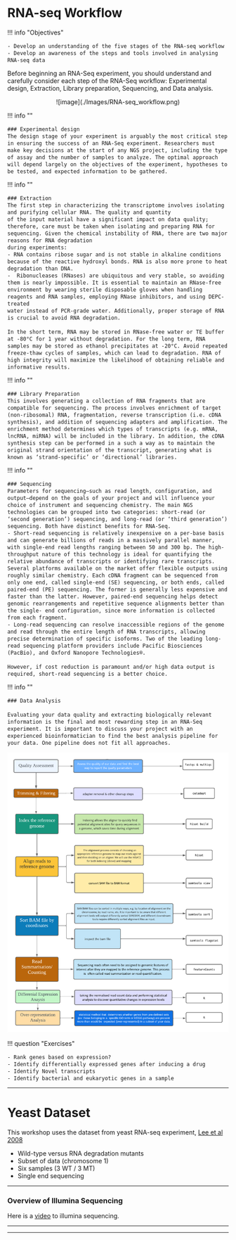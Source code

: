 # RNA-seq Workflow

!!! info "Objectives"

    - Develop an understanding of the five stages of the RNA-seq workflow
    - Develop an awareness of the steps and tools involved in analysing RNA-seq data

Before beginning an RNA-Seq experiment, you should understand and carefully consider each step of the RNA-Seq workflow: Experimental design, Extraction, Library preparation, Sequencing, and Data analysis.

<center>
![image](./Images/RNA-seq_workflow.png)
</center>

!!! info ""

    ### Experimental design
    The design stage of your experiment is arguably the most critical step in ensuring the success of an RNA-Seq experiment. Researchers must make key decisions at the start of any NGS project, including the type of assay and the number of samples to analyze. The optimal approach will depend largely on the objectives of the experiment, hypotheses to be tested, and expected information to be gathered.

!!! info ""

    ### Extraction
    The first step in characterizing the transcriptome involves isolating and purifying cellular RNA. The quality and quantity
    of the input material have a significant impact on data quality; therefore, care must be taken when isolating and preparing RNA for sequencing. Given the chemical instability of RNA, there are two major reasons for RNA degradation
    during experiments:
    - RNA contains ribose sugar and is not stable in alkaline conditions because of the reactive hydroxyl bonds. RNA is also more prone to heat degradation than DNA.
    -  Ribonucleases (RNases) are ubiquitous and very stable, so avoiding them is nearly impossible. It is essential to maintain an RNase-free environment by wearing sterile disposable gloves when handling reagents and RNA samples, employing RNase inhibitors, and using DEPC-treated
    water instead of PCR-grade water. Additionally, proper storage of RNA is crucial to avoid RNA degradation.

    In the short term, RNA may be stored in RNase-free water or TE buffer at -80°C for 1 year without degradation. For the long term, RNA samples may be stored as ethanol precipitates at -20°C. Avoid repeated freeze-thaw cycles of samples, which can lead to degradation. RNA of high integrity will maximize the likelihood of obtaining reliable and informative results.

!!! info ""

    ### Library Preparation
    This involves generating a collection of RNA fragments that are compatible for sequencing. The process involves enrichment of target (non-ribosomal) RNA, fragmentation, reverse transcription (i.e. cDNA synthesis), and addition of sequencing adapters and amplification. The enrichment method determines which types of transcripts (e.g. mRNA, lncRNA, miRNA) will be included in the library. In addition, the cDNA synthesis step can be performed in a such a way as to maintain the original strand orientation of the transcript, generating what is known as ‘strand-specific’ or ‘directional’ libraries.

!!! info ""

    ### Sequencing
    Parameters for sequencing—such as read length, configuration, and output—depend on the goals of your project and will influence your choice of instrument and sequencing chemistry. The main NGS technologies can be grouped into two categories: short-read (or ‘second generation’) sequencing, and long-read (or ‘third generation’) sequencing. Both have distinct benefits for RNA-Seq.
    - Short-read sequencing is relatively inexpensive on a per-base basis and can generate billions of reads in a massively parallel manner, with single-end read lengths ranging between 50 and 300 bp. The high-throughput nature of this technology is ideal for quantifying the relative abundance of transcripts or identifying rare transcripts. Several platforms available on the market offer flexible outputs using roughly similar chemistry. Each cDNA fragment can be sequenced from only one end, called single-end (SE) sequencing, or both ends, called paired-end (PE) sequencing. The former is generally less expensive and faster than the latter. However, paired-end sequencing helps detect genomic rearrangements and repetitive sequence alignments better than the single- end configuration, since more information is collected from each fragment.
    - Long-read sequencing can resolve inaccessible regions of the genome and read through the entire length of RNA transcripts, allowing precise determination of specific isoforms. Two of the leading long-read sequencing platform providers include Pacific Biosciences (PacBio), and Oxford Nanopore Technologies®.

    However, if cost reduction is paramount and/or high data output is required, short-read sequencing is a better choice.

!!! info ""

    ### Data Analysis
    
    Evaluating your data quality and extracting biologically relevant information is the final and most rewarding step in an RNA-Seq experiment. It is important to discuss your project with an experienced bioinformatician to find the best analysis pipeline for your data. One pipeline does not fit all approaches.
    
![image](./Images/full_rna_seq_workflow.png)

!!! question "Exercises"

    - Rank genes based on expression?
    - Identify differentially expressed genes after inducing a drug
    - Identify Novel transcripts
    - Identify bacterial and eukaryotic genes in a sample

---

# Yeast Dataset

This workshop uses the dataset from yeast RNA-seq experiment, <a href="https://journals.plos.org/plosgenetics/article?id=10.1371/journal.pgen.1000299">Lee et al 2008 </a>

- Wild-type versus RNA degradation mutants
- Subset of data (chromosome 1)
- Six samples (3 WT / 3 MT)
- Single end sequencing

* * *

### Overview of Illumina Sequencing
Here is a <a href="https://www.youtube.com/watch?v=womKfikWlxM">video</a> to illumina sequencing.
* * *

---

